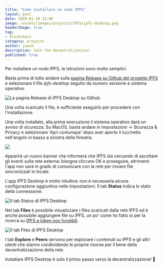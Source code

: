 ```yaml
---
title: "Come installare un nodo IPFS"
layout: post
date: 2020-01-20 12:00
image: /assets/images/projects/IPFS/ipfs-desktop.png
headerImage: true
tag:
- blockchain
category: projects
author: jaack
description: Join the decentralization!
published: true
---
```


Per installare un nodo IPFS, le istruzioni sono molto semplici.

Basta prima di tutto andare sulla [pagina Release su Github del progetto IPFS](https://github.com/ipfs-shipyard/ipfs-desktop/releases) e selezionare il file *ipfs-desktop* seguito da numero versione e sistema operativo.

<img class="image" src="{{base}}/assets/images/projects/IPFS/ipfs-desktop-github.png" alt="La pagina Release di IPFS Desktop su Github">

Una volta scaricato il file, è sufficiente eseguirlo per procedere con l'installazione.

Una volta installato, alla prima esecuzione il sistema operativo darà un avviso di sicurezza. Su MacOS, basta andare in Impostazioni -> Sicurezza & Privacy e selezionare 'Apri comunque' dopo aver aperto il lucchetto nell'angolo in basso a sinistra della finestra.

<img class="image" src="{{base}}/assets/images/projects/IPFS/ipfs-desktop-allow.png">

Apparirà un nuovo banner che informerà che IPFS sta cercando di ascoltare gli eventi sulla rete esterna: bisogna cliccare OK e proseguire, altrimenti l'app non sarà in grado di comunicare con la rete per inviare file sincronizzati in locale.

L'app IPFS Desktop è molto intuitiva: non è necessaria alcuna configurazione aggiuntiva nelle impostazioni. Il tab **Status** indica lo stato della connessione.

<img class="image" src="{{base}}/assets/images/projects/IPFS/ipfs-desktop-status.png" alt="Il tab Status di IPFS Desktop">

Nel tab **Files** è possibile visualizzare i files scaricati dalla rete IPFS ed è anche possibile aggiungere file su IPFS, un po' come ho fatto io per la ricerca su [IPFS e token non fungibili]({{base}}/blockchain-201-ipfs-token-non-fungibili/).

<img class="image" src="{{base}}/assets/images/projects/IPFS/ipfs-desktop-files.png" alt="Il tab Files di IPFS Desktop">

I tab **Explore** e **Peers** servono per esplorare i contenuti su IPFS e gli altri utenti che stanno condividendo le proprie risorse per il bene della decentralizzazione della rete.

Installare IPFS Desktop è solo il primo passo verso la decentralizzazione! :rocket:
